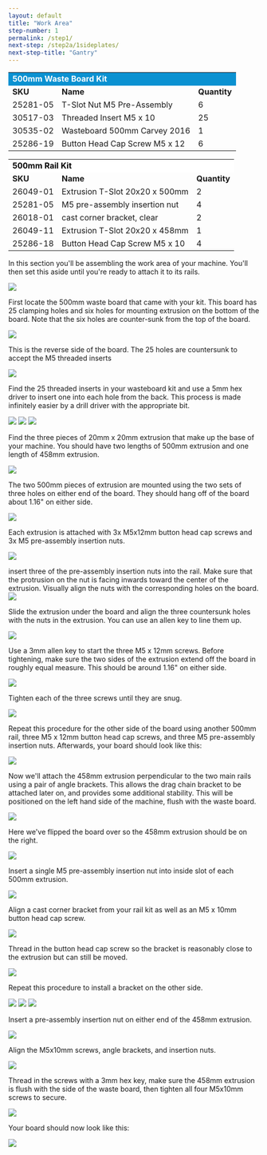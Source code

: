 ```yaml
---
layout: default
title: "Work Area"
step-number: 1
permalink: /step1/
next-step: /step2a/1sideplates/
next-step-title: "Gantry"
---
```

<table>
  <tr>
    <td style="color:#fff;background: #0a91d1" colspan="3">
      <b>500mm Waste Board Kit</b>
    </td>
  </tr>
  <tr>
    <td>
      <b>SKU</b>
    </td>
    <td>
      <b>Name</b>
    </td>
    <td>
      <b>Quantity</b>
    </td>
  </tr>
  <tr>
    <td>
      25281-05
    </td>
    <td>
      T-Slot Nut M5 Pre-Assembly
    </td>
    <td>
      6
    </td>
  </tr>
  <tr>
    <td>
      30517-03
    </td>
    <td>
      Threaded Insert M5 x 10
    </td>
    <td>
      25
    </td>
  </tr>
  <tr>
    <td>
      30535-02
    </td>
    <td>
      Wasteboard 500mm Carvey 2016
    </td>
    <td>
      1
    </td>
  </tr>
  <tr>
    <td>
      25286-19
    </td>
    <td>
      Button Head Cap Screw M5 x 12
    </td>
    <td>
      6
    </td>
  </tr>
</table>
<table>
  <tr>
    <td style="color:#000;background: #FFFFFF" colspan="3">
      <b>500mm Rail Kit</b>
    </td>
  </tr>
  <tr>
    <td>
      <b>SKU</b>
    </td>
    <td>
      <b>Name</b>
    </td>
    <td>
      <b>Quantity</b>
    </td>
  </tr>
  <tr>
    <td>
      26049-01
    </td>
    <td>
      Extrusion T-Slot 20x20 x 500mm
    </td>
    <td>
      2
    </td>
  </tr>
  <tr>
    <td>
      25281-05
    </td>
    <td>
      M5 pre-assembly insertion nut
    </td>
    <td>
      4
    </td>
  </tr>
  <tr>
    <td>
      26018-01
    </td>
    <td>
      cast corner bracket, clear
    </td>
    <td>
      2
    </td>
  </tr>
  <tr>
    <td>
      26049-11
    </td>
    <td>
      Extrusion T-Slot 20x20 x 458mm
    </td>
    <td>
      1
    </td>
  </tr>
  <tr>
    <td>
      25286-18
    </td>
    <td>
      Button Head Cap Screw M5 x 10
    </td>
    <td>
      4
    </td>
  </tr>
</table>

In this section you'll be assembling the work area of your machine. You'll then set this aside until you're ready to attach it to its rails.

<img src="../jpfsP8030233.jpg">

First locate the 500mm waste board that came with your kit. This board has 25 clamping holes and six holes for mounting extrusion on the bottom of the board. Note that the six holes are counter-sunk from the top of the board.

<img src="../jpfsP8030183.jpg">

This is the reverse side of the board. The 25 holes are countersunk to accept the M5 threaded inserts

<img src="../jpfsP8030184.jpg">

Find the 25 threaded inserts in your wasteboard kit and use a 5mm hex driver to insert one into each hole from the back. This process is made infinitely easier by a drill driver with the appropriate bit.

<img src="../jpfsP8030188.jpg">
<img src="../jpfsP8030191.jpg">
<img src="../jpfsP8030196.jpg">

Find the three pieces of 20mm x 20mm extrusion that make up the base of your machine. You should have two lengths of 500mm extrusion and one length of 458mm extrusion.

<img src="../jpfsP8030197.jpg">

The two 500mm pieces of extrusion are mounted using the two sets of three holes on either end of the board. They should hang off of the board about 1.16" on either side.

<img src="../jpfsP8030199.jpg">

Each extrusion is attached with 3x M5x12mm button head cap screws and 3x M5 pre-assembly insertion nuts.

<img src="../jpfsP8030203.jpg">

insert three of the pre-assembly insertion nuts into the rail. Make sure that the protrusion on the nut is facing inwards toward the center of the extrusion. Visually align the nuts with the corresponding holes on the board.
<img src="../jpfsP8030204.jpg">

Slide the extrusion under the board and align the three countersunk holes with the nuts in the extrusion. You can use an allen key to line them up.

<img src="../jpfsP8030206.jpg">

Use a 3mm allen key to start the three M5 x 12mm screws. Before tightening, make sure the two sides of the extrusion extend off the board in roughly equal measure. This should be around 1.16" on either side.

<img src="../jpfsP8030208.jpg">

Tighten each of the three screws until they are snug.

<img src="../jpfsP8030210.jpg">

Repeat this procedure for the other side of the board using another 500mm rail, three M5 x 12mm button head cap screws, and three M5 pre-assembly insertion nuts. Afterwards, your board should look like this:

<img src="../jpfsP8030214.jpg">

Now we'll attach the 458mm extrusion perpendicular to the two main rails using a pair of angle brackets. This allows the drag chain bracket to be attached later on, and provides some additional stability. This will be positioned on the left hand side of the machine, flush with the waste board.

<img src="../jpfsP8030216.jpg">

Here we've flipped the board over so the 458mm extrusion should be on the right.

<img src="../jpfsP8030217.jpg">

Insert a single M5 pre-assembly insertion nut into inside slot of each 500mm extrusion.

<img src="../jpfsP8030220.jpg">

Align a cast corner bracket from your rail kit as well as an M5 x 10mm button head cap screw.

<img src="../jpfsP8030221.jpg">

Thread in the button head cap screw so the  bracket is reasonably close to the extrusion but can still be moved.

<img src="../jpfsP8030222.jpg">

Repeat this procedure to install a bracket on the other side.

<img src="../jpfsP8030224.jpg">

<img src="../jpfsP8030225.jpg">

<img src="../jpfsP8030226.jpg">

Insert a pre-assembly insertion nut on either end of the 458mm extrusion.

<img src="../jpfsP8030228.jpg">

Align the M5x10mm screws, angle brackets, and insertion nuts.

<img src="../jpfsP8030229.jpg">

Thread in the screws with a 3mm hex key, make sure the 458mm extrusion is flush with the side of the waste board, then tighten all four M5x10mm screws to secure.

<img src="../jpfsP8030232.jpg">

Your board should now look like this:

<img src="../jpfsP8030233.jpg">